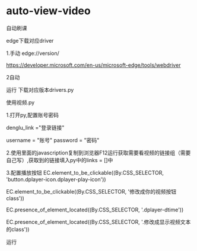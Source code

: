 # auto-view-video
自动刷课


edge下载对应driver

1.手动
edge://version/

https://developer.microsoft.com/en-us/microsoft-edge/tools/webdriver

2自动

运行 下载对应版本drivers.py


使用视频.py

1.打开py,配置账号密码

denglu_link ="登录链接"

username = "账号"
password = "密码"

2.使用里面的javascription复制到浏览器F12运行获取需要看视频的链接组（需要自己写）,获取到的链接填入py中的links = []中

3.配置播放按钮
EC.element_to_be_clickable((By.CSS_SELECTOR, 'button.dplayer-icon.dplayer-play-icon'))

EC.element_to_be_clickable((By.CSS_SELECTOR, '修改成你的视频按钮class'))

EC.presence_of_element_located((By.CSS_SELECTOR, '.dplayer-dtime'))

EC.presence_of_element_located((By.CSS_SELECTOR, '.修改成显示视频文本的class'))


运行





